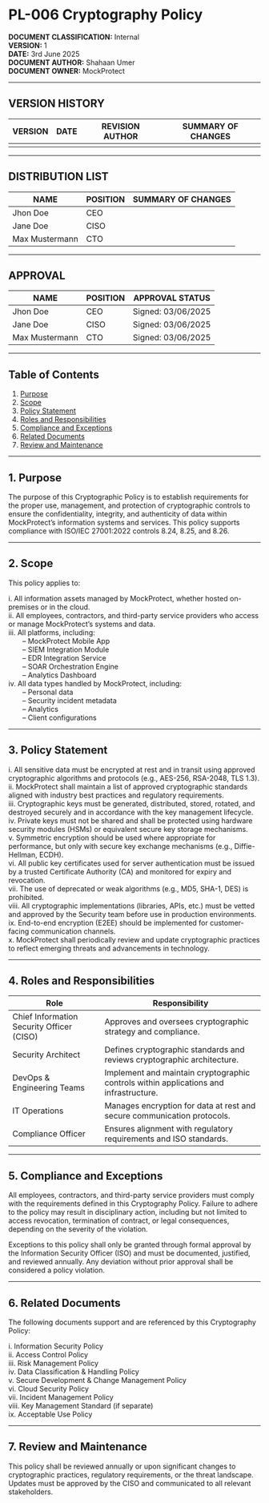 # PL-006 Cryptography Policy

**DOCUMENT CLASSIFICATION:** Internal  
**VERSION:** 1  
**DATE:** 3rd June 2025  
**DOCUMENT AUTHOR:** Shahaan Umer  
**DOCUMENT OWNER:** MockProtect  

---

## VERSION HISTORY

| VERSION | DATE | REVISION AUTHOR | SUMMARY OF CHANGES |
|---------|------|-----------------|--------------------|
|         |      |                 |                    |

---

## DISTRIBUTION LIST

| NAME            | POSITION | SUMMARY OF CHANGES |
|-----------------|----------|--------------------|
| Jhon Doe        | CEO      |                    |
| Jane Doe        | CISO     |                    |
| Max Mustermann  | CTO      |                    |

---

## APPROVAL

| NAME            | POSITION | APPROVAL STATUS         |
|-----------------|----------|------------------------|
| Jhon Doe        | CEO      | Signed: 03/06/2025     |
| Jane Doe        | CISO     | Signed: 03/06/2025     |
| Max Mustermann  | CTO      | Signed: 03/06/2025     |

---

## Table of Contents

1. [Purpose](#1-purpose)  
2. [Scope](#2-scope)  
3. [Policy Statement](#3-policy-statement)  
4. [Roles and Responsibilities](#4-roles-and-responsibilities)  
5. [Compliance and Exceptions](#5-compliance-and-exceptions)  
6. [Related Documents](#6-related-documents)  
7. [Review and Maintenance](#7-review-and-maintenance)  

---

## 1. Purpose

The purpose of this Cryptographic Policy is to establish requirements for the proper use, management, and protection of cryptographic controls to ensure the confidentiality, integrity, and authenticity of data within MockProtect’s information systems and services. This policy supports compliance with ISO/IEC 27001:2022 controls 8.24, 8.25, and 8.26.

---

## 2. Scope

This policy applies to:

i. All information assets managed by MockProtect, whether hosted on-premises or in the cloud.  
ii. All employees, contractors, and third-party service providers who access or manage MockProtect’s systems and data.  
iii. All platforms, including:  
  – MockProtect Mobile App  
  – SIEM Integration Module  
  – EDR Integration Service  
  – SOAR Orchestration Engine  
  – Analytics Dashboard  
iv. All data types handled by MockProtect, including:  
  – Personal data  
  – Security incident metadata  
  – Analytics  
  – Client configurations  

---

## 3. Policy Statement

i. All sensitive data must be encrypted at rest and in transit using approved cryptographic algorithms and protocols (e.g., AES-256, RSA-2048, TLS 1.3).  
ii. MockProtect shall maintain a list of approved cryptographic standards aligned with industry best practices and regulatory requirements.  
iii. Cryptographic keys must be generated, distributed, stored, rotated, and destroyed securely and in accordance with the key management lifecycle.  
iv. Private keys must not be shared and shall be protected using hardware security modules (HSMs) or equivalent secure key storage mechanisms.  
v. Symmetric encryption should be used where appropriate for performance, but only with secure key exchange mechanisms (e.g., Diffie-Hellman, ECDH).  
vi. All public key certificates used for server authentication must be issued by a trusted Certificate Authority (CA) and monitored for expiry and revocation.  
vii. The use of deprecated or weak algorithms (e.g., MD5, SHA-1, DES) is prohibited.  
viii. All cryptographic implementations (libraries, APIs, etc.) must be vetted and approved by the Security team before use in production environments.  
ix. End-to-end encryption (E2EE) should be implemented for customer-facing communication channels.  
x. MockProtect shall periodically review and update cryptographic practices to reflect emerging threats and advancements in technology.  

---

## 4. Roles and Responsibilities

| Role                    | Responsibility                                                                 |
|------------------------|-------------------------------------------------------------------------------|
| Chief Information Security Officer (CISO) | Approves and oversees cryptographic strategy and compliance.             |
| Security Architect     | Defines cryptographic standards and reviews cryptographic architecture.       |
| DevOps & Engineering Teams | Implement and maintain cryptographic controls within applications and infrastructure. |
| IT Operations          | Manages encryption for data at rest and secure communication protocols.       |
| Compliance Officer     | Ensures alignment with regulatory requirements and ISO standards.             |

---

## 5. Compliance and Exceptions

All employees, contractors, and third-party service providers must comply with the requirements defined in this Cryptography Policy. Failure to adhere to the policy may result in disciplinary action, including but not limited to access revocation, termination of contract, or legal consequences, depending on the severity of the violation.

Exceptions to this policy shall only be granted through formal approval by the Information Security Officer (ISO) and must be documented, justified, and reviewed annually. Any deviation without prior approval shall be considered a policy violation.

---

## 6. Related Documents

The following documents support and are referenced by this Cryptography Policy:

i. Information Security Policy  
ii. Access Control Policy  
iii. Risk Management Policy  
iv. Data Classification & Handling Policy  
v. Secure Development & Change Management Policy  
vi. Cloud Security Policy  
vii. Incident Management Policy  
viii. Key Management Standard (if separate)  
ix. Acceptable Use Policy  

---

## 7. Review and Maintenance

This policy shall be reviewed annually or upon significant changes to cryptographic practices, regulatory requirements, or the threat landscape. Updates must be approved by the CISO and communicated to all relevant stakeholders.
